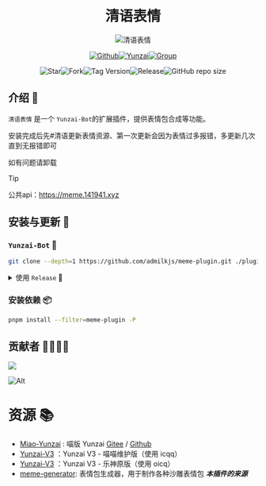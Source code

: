 # <h1 align="center">清语表情</h1>

<div align="center">
<img src="https://api.wuliya.cn/api/count?name=meme-plugin&type=img&theme=gelbooru" alt="清语表情">

<a href="https://github.com/ClarityJS/meme-plugin"><img src="https://img.shields.io/badge/Github-清语表情-black?style=flat-square&logo=github" alt="Github"></a><a href="https://gitee.com/Le-niao/Yunzai-Bot"><img src="https://img.shields.io/badge/云崽-v3.0.0-black?style=flat-square&logo=dependabot" alt="Yunzai"></a><a href="https://qm.qq.com/q/gBs8Ri3nIQ"><img src="https://img.shields.io/badge/group-272040396-blue" alt="Group"></a>

<img alt="Star" src="https://badgen.net/github/stars/ClarityJS/meme-plugin"><img alt="Fork" src="https://badgen.net/github/forks/ClarityJS/meme-plugin"><img alt="Tag Version" src="https://badgen.net/github/tag/ClarityJS/meme-plugin"><img alt="Release" src="https://badgen.net/github/release/ClarityJS/meme-plugin/stable"><img alt="GitHub repo size" src="https://img.shields.io/github/repo-size/ClarityJS/meme-plugin">


</div>

## 介绍 📝
`清语表情` 是一个 `Yunzai-Bot`的扩展插件，提供表情包合成等功能。

安装完成后先#清语更新表情资源、第一次更新会因为表情过多报错，多更新几次直到无报错即可

如有问题请卸载

>[!TIP]
>公共api：https://meme.141941.xyz

## 安装与更新 🔧

### <code>Yunzai-Bot</code> 🚀

```bash
git clone --depth=1 https://github.com/admilkjs/meme-plugin.git ./plugins/meme-plugin/
```
</details>
<details>
<summary> 使用 <code>Release</code> 🔨</summary>

**虽然此方式能够使用，不利于后续升级，故不推荐使用 🔔**
</details>


### 安装依赖 📦
```bash
pnpm install --filter=meme-plugin -P
```

## 贡献者 👨‍💻👩‍💻

<a href="https://github.com/admilkjs/meme-plugin/graphs/contributors">
  <img src="https://contrib.rocks/image?repo=admilkjs/meme-plugin" />
</a>

![Alt](https://repobeats.axiom.co/api/embed/04d06e4e2d0cdfb7ef436a681dee7a2c83f199a6.svg "Repobeats analytics image")

# 资源 📚

- [Miao-Yunzai](https://github.com/yoimiya-kokomi/Miao-Yunzai) : 喵版 Yunzai [Gitee](https://gitee.com/yoimiya-kokomi/Miao-Yunzai) / [Github](https://github.com/yoimiya-kokomi/Miao-Yunzai)
- [Yunzai-V3](https://github.com/yoimiya-kokomi/Yunzai-Bot) ：Yunzai V3 - 喵喵维护版（使用 icqq）
- [Yunzai-V3](https://gitee.com/Le-niao/Yunzai-Bot) ：Yunzai V3 - 乐神原版（使用 oicq）
- [meme-generator](https://github.com/MeetWq/meme-generator): 表情包生成器，用于制作各种沙雕表情包 ***本插件的来源***
